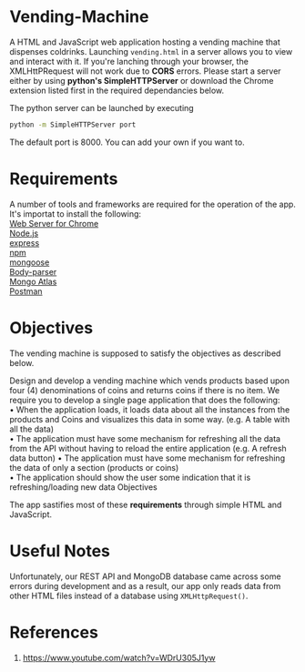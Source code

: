 # Vending-Machine

A HTML and JavaScript web application hosting a vending machine that dispenses coldrinks. Launching `vending.html` in a server allows you to view and interact with it. 
If you're lanching through your browser, the XMLHttPRequest will not work due to **CORS** errors. Please start a server either by using **python's SimpleHTTPServer** or download the Chrome extension listed first in the required dependancies below.

The python server can be launched by executing
```sh
python -m SimpleHTTPServer port
```
The default port is 8000. You can add your own if you want to.

# Requirements
A number of tools and frameworks are required for the operation of the app. It's importat to install the following:
<br/>
[Web Server for Chrome](https://chrome.google.com/webstore/detail/web-server-for-chrome/ofhbbkphhbklhfoeikjpcbhemlocgigb/related?hl=en)
<br/>
[Node.js](https://nodejs.org/en/download/)
<br/>
[express](https://www.npmjs.com/package/express)
<br/>
[npm](https://docs.npmjs.com/cli/v6/commands/npm-install)
<br/>
[mongoose](https://mongoosejs.com/docs/)
<br/>
[Body-parser](http://expressjs.com/en/resources/middleware/body-parser.html)
<br/>
[Mongo Atlas](https://account.mongodb.com/account/login?n=%2Fv2%2F5faaf5879f62284b8b619cba&nextHash=%23clusters)
<br/>
[Postman](https://www.postman.com/downloads/)
<br/>

# Objectives
The vending machine is supposed to satisfy the objectives as described below.

Design and develop a vending machine which vends products based upon four (4) denominations of coins and returns coins if there is no item.
We require you to develop a single page application that does the following:
<br/>
• When the application loads, it loads data about all the instances from the products and Coins and visualizes this data in some way. (e.g. A table with all the data)
<br/>
• The application must have some mechanism for refreshing all the data from the API without having to reload the entire application (e.g. A refresh data button)
• The application must have some mechanism for refreshing the data of only a section (products or coins)
<br/>
• The application should show the user some indication that it is refreshing/loading new data Objectives


The app sastifies most of these **requirements** through simple HTML and JavaScript.


# Useful Notes
Unfortunately, our REST API and MongoDB database came across some errors during development and as a result, our app only reads data from other HTML files instead of a database using `XMLHttpRequest()`.


# References
1. https://www.youtube.com/watch?v=WDrU305J1yw
